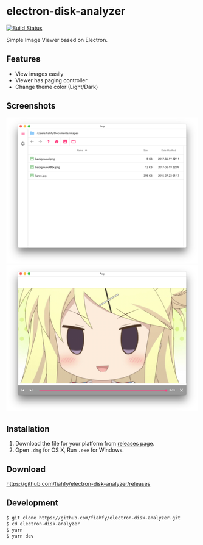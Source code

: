 # electron-disk-analyzer
[![Build Status](https://travis-ci.org/fiahfy/electron-disk-analyzer.svg?branch=master)](https://travis-ci.org/fiahfy/electron-disk-analyzer)

Simple Image Viewer based on Electron.


## Features
* View images easily
* Viewer has paging controller
* Change theme color (Light/Dark)


## Screenshots
![screenshot](./build/screenshot1.png?raw=true)
![screenshot](./build/screenshot2.png?raw=true)


## Installation
1. Download the file for your platform from [releases page](https://github.com/fiahfy/electron-disk-analyzer/releases).
2. Open `.dmg` for OS X, Run `.exe` for Windows.


## Download
https://github.com/fiahfy/electron-disk-analyzer/releases


## Development
```
$ git clone https://github.com/fiahfy/electron-disk-analyzer.git
$ cd electron-disk-analyzer
$ yarn
$ yarn dev
```
